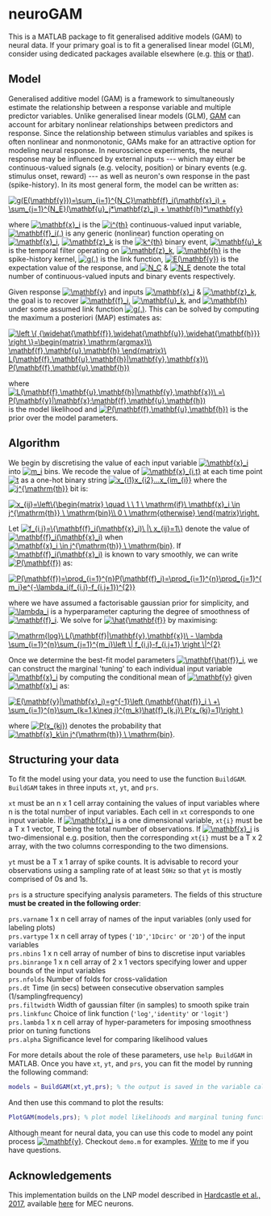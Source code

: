 # neuroGAM
This is a MATLAB package to fit generalised additive models (GAM) to neural data. If your primary goal is to fit a generalised linear model (GLM), consider using dedicated packages available elsewhere (e.g. [this](https://github.com/pillowlab/neuroGLM) or [that](https://github.com/pillowlab/GLMspiketools)).

## Model
Generalised additive model (GAM) is a framework to simultaneously estimate the relationship between a response variable and multiple predictor variables. Unlike generalised linear models (GLM), [GAM](https://en.wikipedia.org/wiki/Generalized_additive_model) can account for arbitary nonlinear relationships between predictors and response. Since the relationship between stimulus variables and spikes is often nonlinear and nonmonotonic, GAMs make for an attractive option for modeling neural response. In neuroscience experiments, the neural response may be influenced by external inputs --- which may either be continuous-valued signals (e.g. velocity, position) or binary events (e.g. stimulus onset, reward) --- as well as neuron's own response in the past (spike-history). In its most general form, the model can be written as:

<a href="https://www.codecogs.com/eqnedit.php?latex=g(E(\mathbf{y}))=\sum_{i=1}^{N_C}\mathbf{f}_i(\mathbf{x}_i)&space;&plus;&space;\sum_{j=1}^{N_E}(\mathbf{u}_j*\mathbf{z}_j)&space;&plus;&space;\mathbf{h}*\mathbf{y}" target="_blank"><img src="https://latex.codecogs.com/gif.latex?g(E(\mathbf{y}))=\sum_{i=1}^{N_C}\mathbf{f}_i(\mathbf{x}_i)&space;&plus;&space;\sum_{k=1}^{N_E}(\mathbf{u}_k*\mathbf{z}_k)&space;&plus;&space;\mathbf{h}*\mathbf{y}" title="g(E(\mathbf{y}))=\sum_{i=1}^{N_C}\mathbf{f}_i(\mathbf{x}_i) + \sum_{j=1}^{N_E}(\mathbf{u}_j*\mathbf{z}_j) + \mathbf{h}*\mathbf{y}" /></a>

where <a href="https://www.codecogs.com/eqnedit.php?latex=\mathbf{x}_i" target="_blank"><img src="https://latex.codecogs.com/gif.latex?\mathbf{x}_i" title="\mathbf{x}_i" /></a> is the <a href="http://www.codecogs.com/eqnedit.php?latex=i^{th}" target="_blank"><img src="http://latex.codecogs.com/gif.latex?i^{th}" title="i^{th}" /></a> continuous-valued input variable, <a href="https://www.codecogs.com/eqnedit.php?latex=\mathbf{f}_i(.)" target="_blank"><img src="https://latex.codecogs.com/gif.latex?\mathbf{f}_i(.)" title="\mathbf{f}_i(.)" /></a> is any generic (nonlinear) function operating on <a href="https://www.codecogs.com/eqnedit.php?latex=\mathbf{x}_i" target="_blank"><img src="https://latex.codecogs.com/gif.latex?\mathbf{x}_i" title="\mathbf{x}_i" /></a>, <a href="https://www.codecogs.com/eqnedit.php?latex=\mathbf{z}_j" target="_blank"><img src="https://latex.codecogs.com/gif.latex?\mathbf{z}_k" title="\mathbf{z}_k" /></a> is the <a href="https://www.codecogs.com/eqnedit.php?latex=k^{th}" target="_blank"><img src="https://latex.codecogs.com/gif.latex?k^{th}" title="k^{th}" /></a> binary event, <a href="https://www.codecogs.com/eqnedit.php?latex=\mathbf{u}_k" target="_blank"><img src="https://latex.codecogs.com/gif.latex?\mathbf{u}_k" title="\mathbf{u}_k" /></a> is the temporal filter operating on <a href="https://www.codecogs.com/eqnedit.php?latex=\mathbf{z}_k" target="_blank"><img src="https://latex.codecogs.com/gif.latex?\mathbf{z}_k" title="\mathbf{z}_k" /></a>, <a href="https://www.codecogs.com/eqnedit.php?latex=\mathbf{h}" target="_blank"><img src="https://latex.codecogs.com/gif.latex?\mathbf{h}" title="\mathbf{h}" /></a> is the spike-history kernel, <a href="http://www.codecogs.com/eqnedit.php?latex=g(.)" target="_blank"><img src="http://latex.codecogs.com/gif.latex?g(.)" title="g(.)" /></a> is the link function, <a href="http://www.codecogs.com/eqnedit.php?latex=E(\mathbf{y})" target="_blank"><img src="http://latex.codecogs.com/gif.latex?E(\mathbf{y})" title="E(\mathbf{y})" /></a> is the expectation value of the response, and <a href="https://www.codecogs.com/eqnedit.php?latex=N_C" target="_blank"><img src="https://latex.codecogs.com/gif.latex?N_C" title="N_C" /></a> & <a href="https://www.codecogs.com/eqnedit.php?latex=N_E" target="_blank"><img src="https://latex.codecogs.com/gif.latex?N_E" title="N_E" /></a> denote the total number of continuous-valued inputs and binary events respectively.

Given response <a href="http://www.codecogs.com/eqnedit.php?latex=\mathbf{y}" target="_blank"><img src="http://latex.codecogs.com/gif.latex?\mathbf{y}" title="\mathbf{y}" /></a> and inputs <a href="https://www.codecogs.com/eqnedit.php?latex=\mathbf{x}_i" target="_blank"><img src="https://latex.codecogs.com/gif.latex?\mathbf{x}_i" title="\mathbf{x}_i" /></a> & <a href="https://www.codecogs.com/eqnedit.php?latex=\mathbf{z}_k" target="_blank"><img src="https://latex.codecogs.com/gif.latex?\mathbf{z}_k" title="\mathbf{z}_k" /></a>, the goal is to recover <a href="https://www.codecogs.com/eqnedit.php?latex=\mathbf{f}_i" target="_blank"><img src="https://latex.codecogs.com/gif.latex?\mathbf{f}_i" title="\mathbf{f}_i" /></a>, <a href="https://www.codecogs.com/eqnedit.php?latex=\mathbf{u}_k" target="_blank"><img src="https://latex.codecogs.com/gif.latex?\mathbf{u}_k" title="\mathbf{u}_k" /></a>, and <a href="https://www.codecogs.com/eqnedit.php?latex=\mathbf{h}" target="_blank"><img src="https://latex.codecogs.com/gif.latex?\mathbf{h}" title="\mathbf{h}" /></a> under some assumed link function <a href="http://www.codecogs.com/eqnedit.php?latex=g(.)" target="_blank"><img src="http://latex.codecogs.com/gif.latex?g(.)" title="g(.)" /></a>. This can be solved by computing the maximum a posteriori (MAP) estimates as:

<a href="https://www.codecogs.com/eqnedit.php?latex=\left&space;\{&space;{\widehat{\mathbf{f}},\widehat{\mathbf{u}},\widehat{\mathbf{h}}}&space;\right&space;\}=\begin{matrix}&space;\mathrm{argmax}\\&space;\mathbf{f},\mathbf{u},\mathbf{h}&space;\end{matrix}\&space;L(\mathbf{f},\mathbf{u},\mathbf{h}|\mathbf{y},\mathbf{x})\&space;P(\mathbf{f},\mathbf{u},\mathbf{h})" target="_blank"><img src="https://latex.codecogs.com/gif.latex?\left&space;\{&space;{\widehat{\mathbf{f}},\widehat{\mathbf{u}},\widehat{\mathbf{h}}}&space;\right&space;\}=\begin{matrix}&space;\mathrm{argmax}\\&space;\mathbf{f},\mathbf{u},\mathbf{h}&space;\end{matrix}\&space;L(\mathbf{f},\mathbf{u},\mathbf{h}|\mathbf{y},\mathbf{x})\&space;P(\mathbf{f},\mathbf{u},\mathbf{h})" title="\left \{ {\widehat{\mathbf{f}},\widehat{\mathbf{u}},\widehat{\mathbf{h}}} \right \}=\begin{matrix} \mathrm{argmax}\\ \mathbf{f},\mathbf{u},\mathbf{h} \end{matrix}\ L(\mathbf{f},\mathbf{u},\mathbf{h}|\mathbf{y},\mathbf{x})\ P(\mathbf{f},\mathbf{u},\mathbf{h})" /></a>

where <a href="https://www.codecogs.com/eqnedit.php?latex=L(\mathbf{f},\mathbf{u},\mathbf{h}|\mathbf{y},\mathbf{x})\&space;=\&space;P(\mathbf{y}|\mathbf{x};\mathbf{f},\mathbf{u},\mathbf{h})" target="_blank"><img src="https://latex.codecogs.com/gif.latex?L(\mathbf{f},\mathbf{u},\mathbf{h}|\mathbf{y},\mathbf{x})\&space;=\&space;P(\mathbf{y}|\mathbf{x};\mathbf{f},\mathbf{u},\mathbf{h})" title="L(\mathbf{f},\mathbf{u},\mathbf{h}|\mathbf{y},\mathbf{x})\ =\ P(\mathbf{y}|\mathbf{x};\mathbf{f},\mathbf{u},\mathbf{h})" /></a> is the model likelihood and <a href="https://www.codecogs.com/eqnedit.php?latex=P(\mathbf{f},\mathbf{u},\mathbf{h})" target="_blank"><img src="https://latex.codecogs.com/gif.latex?P(\mathbf{f},\mathbf{u},\mathbf{h})" title="P(\mathbf{f},\mathbf{u},\mathbf{h})" /></a> is the prior over the model parameters. 

## Algorithm
We begin by discretising the value of each input variable <a href="http://www.codecogs.com/eqnedit.php?latex=\mathbf{x}_i" target="_blank"><img src="http://latex.codecogs.com/gif.latex?\mathbf{x}_i" title="\mathbf{x}_i" /></a> into <a href="http://www.codecogs.com/eqnedit.php?latex=m_i" target="_blank"><img src="http://latex.codecogs.com/gif.latex?m_i" title="m_i" /></a> bins. We recode the value of <a href="http://www.codecogs.com/eqnedit.php?latex=\mathbf{x}_{i,t}" target="_blank"><img src="http://latex.codecogs.com/gif.latex?\mathbf{x}_{i,t}" title="\mathbf{x}_{i,t}" /></a> at each time point <a href="http://www.codecogs.com/eqnedit.php?latex=t" target="_blank"><img src="http://latex.codecogs.com/gif.latex?t" title="t" /></a> as a one-hot binary string <a href="http://www.codecogs.com/eqnedit.php?latex=x_{i1}x_{i2}...x_{im_{i}}" target="_blank"><img src="http://latex.codecogs.com/gif.latex?x_{i1}x_{i2}...x_{im_{i}}" title="x_{i1}x_{i2}...x_{im_{i}}" /></a> where the <a href="http://www.codecogs.com/eqnedit.php?latex=j^{\mathrm{th}}" target="_blank"><img src="http://latex.codecogs.com/gif.latex?j^{\mathrm{th}}" title="j^{\mathrm{th}}" /></a> bit is:

<a href="http://www.codecogs.com/eqnedit.php?latex=x_{ij}=\left\{\begin{matrix}&space;\quad&space;\&space;\&space;1&space;\&space;\mathrm{if}\&space;\mathbf{x}_i&space;\in&space;j^{\mathrm{th}}&space;\&space;\mathrm{bin}\\&space;0&space;\&space;\mathrm{otherwise}&space;\end{matrix}\right." target="_blank"><img src="http://latex.codecogs.com/gif.latex?x_{ij}=\left\{\begin{matrix}&space;\quad&space;\&space;\&space;1&space;\&space;\mathrm{if}\&space;\mathbf{x}_i&space;\in&space;j^{\mathrm{th}}&space;\&space;\mathrm{bin}\\&space;0&space;\&space;\mathrm{otherwise}&space;\end{matrix}\right." title="x_{ij}=\left\{\begin{matrix} \quad \ \ 1 \ \mathrm{if}\ \mathbf{x}_i \in j^{\mathrm{th}} \ \mathrm{bin}\\ 0 \ \mathrm{otherwise} \end{matrix}\right." /></a>


Let <a href="http://www.codecogs.com/eqnedit.php?latex=f_{i,j}=\{\mathbf{f}_i(\mathbf{x}_i)\&space;|\&space;x_{ij}=1\}" target="_blank"><img src="http://latex.codecogs.com/gif.latex?f_{i,j}=\{\mathbf{f}_i(\mathbf{x}_i)\&space;|\&space;x_{ij}=1\}" title="f_{i,j}=\{\mathbf{f}_i(\mathbf{x}_i)\ |\ x_{ij}=1\}" /></a> denote the value of <a href="http://www.codecogs.com/eqnedit.php?latex=\mathbf{f}_i(\mathbf{x}_i)" target="_blank"><img src="http://latex.codecogs.com/gif.latex?\mathbf{f}_i(\mathbf{x}_i)" title="\mathbf{f}_i(\mathbf{x}_i)" /></a> when <a href="http://www.codecogs.com/eqnedit.php?latex=\mathbf{x}_i&space;\in&space;j^{\mathrm{th}}&space;\&space;\mathrm{bin}" target="_blank"><img src="http://latex.codecogs.com/gif.latex?\mathbf{x}_i&space;\in&space;j^{\mathrm{th}}&space;\&space;\mathrm{bin}" title="\mathbf{x}_i \in j^{\mathrm{th}} \ \mathrm{bin}" /></a>. If <a href="http://www.codecogs.com/eqnedit.php?latex=\mathbf{f}_i(\mathbf{x}_i)" target="_blank"><img src="http://latex.codecogs.com/gif.latex?\mathbf{f}_i(\mathbf{x}_i)" title="\mathbf{f}_i(\mathbf{x}_i)" /></a> is known to vary smoothly, we can write <a href="http://www.codecogs.com/eqnedit.php?latex=P(\mathbf{f})" target="_blank"><img src="http://latex.codecogs.com/gif.latex?P(\mathbf{f})" title="P(\mathbf{f})" /></a> as:

<a href="http://www.codecogs.com/eqnedit.php?latex=P(\mathbf{f})=\prod_{i=1}^{n}P(\mathbf{f}_i)=\prod_{i=1}^{n}\prod_{j=1}^{m_i}e^{-\lambda_i(f_{i,j}-f_{i,j&plus;1})^{2}}" target="_blank"><img src="http://latex.codecogs.com/gif.latex?P(\mathbf{f})=\prod_{i=1}^{n}P(\mathbf{f}_i)=\prod_{i=1}^{n}\prod_{j=1}^{m_i}e^{-\lambda_i(f_{i,j}-f_{i,j&plus;1})^{2}}" title="P(\mathbf{f})=\prod_{i=1}^{n}P(\mathbf{f}_i)=\prod_{i=1}^{n}\prod_{j=1}^{m_i}e^{-\lambda_i(f_{i,j}-f_{i,j+1})^{2}}" /></a>

where we have assumed a factorisable gaussian prior for simplicity, and <a href="https://www.codecogs.com/eqnedit.php?latex=\lambda_i" target="_blank"><img src="https://latex.codecogs.com/gif.latex?\lambda_i" title="\lambda_i" /></a> is a hyperparameter capturing the degree of smoothness of <a href="https://www.codecogs.com/eqnedit.php?latex=\mathbf{f}_i" target="_blank"><img src="https://latex.codecogs.com/gif.latex?\mathbf{f}_i" title="\mathbf{f}_i" /></a>. We solve for <a href="http://www.codecogs.com/eqnedit.php?latex=\hat{\mathbf{f}}" target="_blank"><img src="http://latex.codecogs.com/gif.latex?\hat{\mathbf{f}}" title="\hat{\mathbf{f}}" /></a> by maximising:

<a href="https://www.codecogs.com/eqnedit.php?latex=\mathrm{log}\&space;L(\mathbf{f}|\mathbf{y},\mathbf{x})\&space;-&space;\lambda&space;\sum_{i=1}^{n}\sum_{j=1}^{m_i}\left&space;\|&space;f_{i,j}-f_{i,j&plus;1}&space;\right&space;\|^{2}" target="_blank"><img src="https://latex.codecogs.com/gif.latex?\mathrm{log}\&space;L(\mathbf{f}|\mathbf{y},\mathbf{x})\&space;-&space;\sum_{i=1}^{n}\lambda_i&space;\sum_{j=1}^{m_i}\left&space;\|&space;f_{i,j}-f_{i,j&plus;1}&space;\right&space;\|^{2}" title="\mathrm{log}\ L(\mathbf{f}|\mathbf{y},\mathbf{x})\ - \lambda \sum_{i=1}^{n}\sum_{j=1}^{m_i}\left \| f_{i,j}-f_{i,j+1} \right \|^{2}" /></a>

Once we determine the best-fit model parameters <a href="http://www.codecogs.com/eqnedit.php?latex=\mathbf{\hat{f}}_i" target="_blank"><img src="http://latex.codecogs.com/gif.latex?\mathbf{\hat{f}}_i" title="\mathbf{\hat{f}}_i" /></a>, we can construct the marginal 'tuning' to each individual input variable <a href="https://www.codecogs.com/eqnedit.php?latex=\mathbf{x}_i" target="_blank"><img src="https://latex.codecogs.com/gif.latex?\mathbf{x}_i" title="\mathbf{x}_i" /></a> by computing the conditional mean of <a href="http://www.codecogs.com/eqnedit.php?latex=\mathbf{y}" target="_blank"><img src="http://latex.codecogs.com/gif.latex?\mathbf{y}" title="\mathbf{y}" /></a> given <a href="https://www.codecogs.com/eqnedit.php?latex=\mathbf{x}_i" target="_blank"><img src="https://latex.codecogs.com/gif.latex?\mathbf{x}_i" title="\mathbf{x}_i" /></a> as:

<a href="http://www.codecogs.com/eqnedit.php?latex=E(\mathbf{y}|\mathbf{x}_i)=g^{-1}\left&space;(\mathbf{\hat{f}}_i&space;\&space;&plus;\&space;\sum_{i=1}^{n}\sum_{k=1,k\neq&space;i}^{m_k}\hat{f}_{k,j}\&space;P(x_{kj}=1)\right&space;)" target="_blank"><img src="http://latex.codecogs.com/gif.latex?E(\mathbf{y}|\mathbf{x}_i)=g^{-1}\left&space;(\mathbf{\hat{f}}_i&space;\&space;&plus;\&space;\sum_{i=1}^{n}\sum_{k=1,k\neq&space;i}^{m_k}\hat{f}_{k,j}\&space;P(x_{kj}=1)\right&space;)" title="E(\mathbf{y}|\mathbf{x}_i)=g^{-1}\left (\mathbf{\hat{f}}_i \ +\ \sum_{i=1}^{n}\sum_{k=1,k\neq i}^{m_k}\hat{f}_{k,j}\ P(x_{kj}=1)\right )" /></a>

where <a href="https://www.codecogs.com/eqnedit.php?latex=P(x_{kj}=1)" target="_blank"><img src="https://latex.codecogs.com/gif.latex?P(x_{kj}=1)" title="P(x_{kj})" /></a> denotes the probability that <a href="http://www.codecogs.com/eqnedit.php?latex=\mathbf{x}_k\in&space;j^{\mathrm{th}}&space;\&space;\mathrm{bin}" target="_blank"><img src="http://latex.codecogs.com/gif.latex?\mathbf{x}_k\in&space;j^{\mathrm{th}}&space;\&space;\mathrm{bin}" title="\mathbf{x}_k\in j^{\mathrm{th}} \ \mathrm{bin}" /></a>.

## Structuring your data

To fit the model using your data, you need to use the function ``BuildGAM``. ``BuildGAM`` takes in three inputs ``xt``, ``yt``, and ``prs``.

``xt`` must be an n x 1 cell array containing the values of input variables where n is the total number of input variables. Each cell in ``xt`` corresponds to one input variable. If <a href="http://www.codecogs.com/eqnedit.php?latex=\mathbf{x}_i" target="_blank"><img src="http://latex.codecogs.com/gif.latex?\mathbf{x}_i" title="\mathbf{x}_i" /></a> is a one dimensional variable, ``xt{i}`` must be a T x 1 vector, 
T being the total number of observations. If <a href="http://www.codecogs.com/eqnedit.php?latex=\mathbf{x}_i" target="_blank"><img src="http://latex.codecogs.com/gif.latex?\mathbf{x}_i" title="\mathbf{x}_i" /></a> is two-dimensional e.g. position, then the corresponding ``xt{i}`` must be a T x 2 array, with the two columns corresponding to the two dimensions.

``yt`` must be a T x 1 array of spike counts. It is advisable to record your observations using a sampling rate of at least ``50Hz`` so that ``yt`` is mostly comprised of 0s and 1s.

``prs`` is a structure specifying analysis parameters. The fields of this structure **must be created in the following order**:

``prs.varname``     1 x n cell array of names of the input variables (only used for labeling plots)  
``prs.vartype``     1 x n cell array of types (``'1D'``,``'1Dcirc'`` or ``'2D'``) of the input variables  
``prs.nbins``       1 x n cell array of number of bins to discretise input variables  
``prs.binrange``    1 x n cell array of 2 x 1 vectors specifying lower and upper bounds of the input variables  
``prs.nfolds``      Number of folds for cross-validation  
``prs.dt``          Time (in secs) between consecutive observation samples (1/samplingfrequency)  
``prs.filtwidth``   Width of gaussian filter (in samples) to smooth spike train  
``prs.linkfunc``    Choice of link function (``'log'``,``'identity'`` or ``'logit'``)  
``prs.lambda``      1 x n cell array of hyper-parameters for imposing smoothness prior on tuning functions  
``prs.alpha``       Significance level for comparing likelihood values  

For more details about the role of these parameters, use ```help BuildGAM``` in MATLAB. Once you have ``xt``, ``yt``, and ``prs``, you can fit the model by running the following command:
```matlab
models = BuildGAM(xt,yt,prs); % the output is saved in the variable called models
```

And then use this command to plot the results:
```matlab
PlotGAM(models,prs); % plot model likelihoods and marginal tuning functions
```

Although meant for neural data, you can use this code to model any point process <a href="http://www.codecogs.com/eqnedit.php?latex=\mathbf{y}" target="_blank"><img src="http://latex.codecogs.com/gif.latex?\mathbf{y}" title="\mathbf{y}" /></a>. Checkout ``demo.m`` for examples. [Write](mailto:jklakshm@bcm.edu) to me if you have questions.


## Acknowledgements
This implementation builds on the LNP model described in [Hardcastle et al., 2017](http://www.cell.com/neuron/pdf/S0896-6273(17)30237-4.pdf), available [here](https://github.com/GiocomoLab/ln-model-of-mec-neurons) for MEC neurons.
